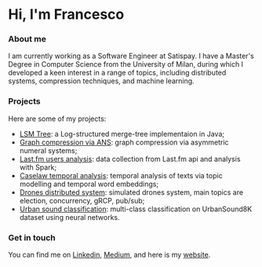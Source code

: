 # Hi, I'm Francesco

### About me
I am currently working as a Software Engineer at Satispay. I have a Master's Degree in Computer Science from the University of Milan, during which I developed a keen interest in a range of topics, including distributed systems, compression techniques, and machine learning.

### Projects 
Here are some of my projects:
- [LSM Tree](https://github.com/tomfran/LSM-Tree): a Log-structured merge-tree implementaion in Java;
- [Graph compression via ANS](https://github.com/tomfran/ANS-Graph-compression): graph compression via asymmetric numeral systems;
- [Last.fm users analysis](https://github.com/tomfran/lastfm-users-analysis): data collection from Last.fm api and analysis with Spark;
- [Caselaw temporal analysis](https://github.com/tomfran/caselaw-temporal-analysis): temporal analysis of texts via topic modelling and temporal word embeddings;
- [Drones distributed system](https://github.com/tomfran/dronazon): simulated drones system, main topics are election, concurrency, gRCP, pub/sub;
- [Urban sound classification](https://github.com/tomfran/urban-sound-classification): multi-class classification on UrbanSound8K dataset using neural networks.


### Get in touch

You can find me on [Linkedin](https://www.linkedin.com/in/tomaselli-/), [Medium](https://medium.com/@tomfran), and here is my [website](https://tomfran.github.io).
